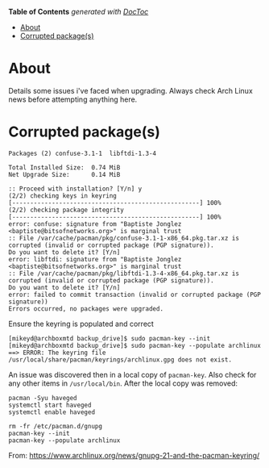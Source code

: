<!-- START doctoc generated TOC please keep comment here to allow auto update -->
<!-- DON'T EDIT THIS SECTION, INSTEAD RE-RUN doctoc TO UPDATE -->
**Table of Contents**  *generated with [DocToc](https://github.com/thlorenz/doctoc)*

- [About](#about)
- [Corrupted package(s)](#corrupted-packages)

<!-- END doctoc generated TOC please keep comment here to allow auto update -->

# About 

Details some issues i've faced when upgrading. Always check Arch Linux news before attempting anything here.

# Corrupted package(s)

```
Packages (2) confuse-3.1-1  libftdi-1.3-4

Total Installed Size:  0.74 MiB
Net Upgrade Size:      0.14 MiB

:: Proceed with installation? [Y/n] y
(2/2) checking keys in keyring                                                            [----------------------------------------------------] 100%
(2/2) checking package integrity                                                          [----------------------------------------------------] 100%
error: confuse: signature from "Baptiste Jonglez <baptiste@bitsofnetworks.org>" is marginal trust
:: File /var/cache/pacman/pkg/confuse-3.1-1-x86_64.pkg.tar.xz is corrupted (invalid or corrupted package (PGP signature)).
Do you want to delete it? [Y/n] 
error: libftdi: signature from "Baptiste Jonglez <baptiste@bitsofnetworks.org>" is marginal trust
:: File /var/cache/pacman/pkg/libftdi-1.3-4-x86_64.pkg.tar.xz is corrupted (invalid or corrupted package (PGP signature)).
Do you want to delete it? [Y/n] 
error: failed to commit transaction (invalid or corrupted package (PGP signature))
Errors occurred, no packages were upgraded.
```

Ensure the keyring is populated and correct
```
[mikeyd@archboxmtd backup_drive]$ sudo pacman-key --init
[mikeyd@archboxmtd backup_drive]$ sudo pacman-key --populate archlinux
==> ERROR: The keyring file /usr/local/share/pacman/keyrings/archlinux.gpg does not exist.
```

An issue was discovered then in a local copy of `pacman-key`. Also check for any other items in  `/usr/local/bin`. After the local copy was removed:


```
pacman -Syu haveged
systemctl start haveged
systemctl enable haveged

rm -fr /etc/pacman.d/gnupg
pacman-key --init
pacman-key --populate archlinux
```

From: https://www.archlinux.org/news/gnupg-21-and-the-pacman-keyring/
